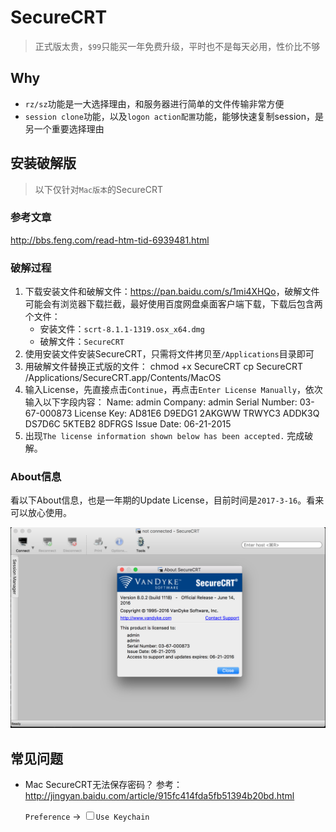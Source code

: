 # SecureCRT

> 正式版太贵，`$99`只能买一年免费升级，平时也不是每天必用，性价比不够


## Why

* `rz/sz`功能是一大选择理由，和服务器进行简单的文件传输非常方便
* `session clone`功能，以及`logon action配置`功能，能够快速复制session，是另一个重要选择理由



## 安装破解版

> 以下仅针对`Mac版本`的SecureCRT

### 参考文章

<http://bbs.feng.com/read-htm-tid-6939481.html>


### 破解过程

1. 下载安装文件和破解文件：<https://pan.baidu.com/s/1mi4XHQo>，破解文件可能会有浏览器下载拦截，最好使用百度网盘桌面客户端下载，下载后包含两个文件：
    * 安装文件：`scrt-8.1.1-1319.osx_x64.dmg`
    * 破解文件：`SecureCRT`
2. 使用安装文件安装SecureCRT，只需将文件拷贝至`/Applications`目录即可
3. 用破解文件替换正式版的文件：
        chmod +x SecureCRT
        cp SecureCRT /Applications/SecureCRT.app/Contents/MacOS 
4. 输入License，先直接点击`Continue`，再点击`Enter License Manually`，依次输入以下字段内容：
        Name:           admin
        Company:        admin
        Serial Number:  03-67-000873
        License Key:    AD81E6 D9EDG1 2AKGWW TRWYC3 ADDK3Q DS7D6C 5KTEB2 8DFRGS
        Issue Date:     06-21-2015 
5. 出现`The license information shown below has been accepted.` 完成破解。

### About信息

看以下About信息，也是一年期的Update License，目前时间是`2017-3-16`。看来可以放心使用。

 <img src="./img/securecrt.png" style="max-height:560px;">



## 常见问题

* Mac SecureCRT无法保存密码？ 参考：<http://jingyan.baidu.com/article/915fc414fda5fb51394b20bd.html>
    
    `Preference` -> <input type="checkbox">`Use Keychain`



